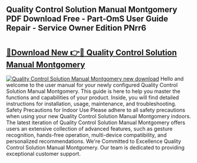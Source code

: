 ## Quality Control Solution Manual Montgomery PDF Download Free - Part-OmS User Guide Repair - Service Owner Edition PNrr6

# <h2><a href="http://bc70670.oget.top/?id=Quality+Control+Solution+Manual+Montgomery">🔗Download New 👉🔴 Quality Control Solution Manual Montgomery</a></h2>

[![Quality Control Solution Manual Montgomery new download](https://i.imgur.com/5g1atiW.png)](http://bc70670.oget.top/?id=Quality+Control+Solution+Manual+Montgomery)
Hello and welcome to the user manual for your newly configured Quality Control Solution Manual Montgomery. This guide is here to help you master the functions and capabilities of your product. Inside, you will find detailed instructions for installation, usage, maintenance, and troubleshooting. Safety Precautions for Indoor Use Please adhere to all safety precautions when using your new Quality Control Solution Manual Montgomery indoors. The latest iteration of Quality Control Solution Manual Montgomery offers users an extensive collection of advanced features, such as gesture recognition, hands-free operation, multi-device compatibility, and personalized recommendations. We're Committed to Excellence Quality Control Solution Manual Montgomery. Our team is dedicated to providing exceptional customer support.
